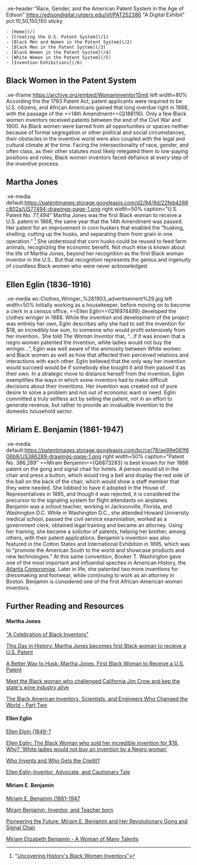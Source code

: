 .ve-header "Race, Gender, and the American Patent System in the Age of Edison" https://edisondigital.rutgers.edu/iiif/PAT252386 "A Digital Exhibit" pct:10,50,150,150 sticky  

    - [Home](/)
    - [Creating the U.S. Patent System](/1)
    - [Black Men and Women in the Patent System](/2)
    - [Black Men in the Patent System](/3)
    - [Black Women in the Patent System](/4)
    - [White Women in the Patent System](/5)
    - [Invention Exhibitions](/6)

## Black Women in the Patent System
.ve-iframe https://archive.org/embed/Womaninventor1Smit left width=80%
According the the 1793 Patent Act, patent applicants were required to be U.S. citizens, and African Americans gained that long overdue right in 1868, with the passage of the ==14th Amendment=={Q188116}. Only a few Black women inventors received patents between the end of the Civil War and 1900. As Black women were barred from all opportunities or spaces neither because of formal segregation or other political and social circumstances, their obstacles in the inventive world were also coupled with the legal and cultural climate at the time. Facing the intersectionality of race, gender, and often class, as their other statutes most likely relegated them to low-paying positions and roles, Black women inventors faced defiance at every step of the inventive process.

## Martha Jones
.ve-media default:https://patentimages.storage.googleapis.com/d2/94/9d/22feb4266c802a/US77494-drawings-page-1.png right width=50% caption="U.S. Patent No. 77,494"
Martha Jones was the first Black woman to receive a U.S. patent in 1868, the same year that the 14th Amendment was passed. Her patent for an improvement in corn huskers that enabled the “husking, shelling, cutting up the husks, and separating them from grain in one operation.” [^1]  She understood that corn husks could be reused to feed farm animals, recognizing the economic benefit. Not much else is known about the life of Martha Jones, beyond her recognition as the first Black woman inventor in the U.S.. But that recognition represents the genius and ingenuity of countless Black women who were never acknowledged.

## Ellen Eglin (1836-1916)
.ve-media wc:Clothes_Wringer_%281903_advertisement%29.jpg left width=50%
Initially working as a housekeeper, before moving on to become a clerk in a census office, ==Ellen Eglin=={Q16974499} developed the clothes wringer in 1888. While the invention and development of the project was entirely her own, Eglin describes why she had to sell the invention for $18, an incredibly low sum, to someone who would profit extensively from her invention.. She told *The Woman Inventor* that, “...if it was known that a negro woman patented the invention, white ladies would not buy the wringer…”, Eglin was well aware of the animosity between White women and Black women as well as how that affected their perceived relations and interactions with each other. Eglin believed that the only way her invention would succeed would be if somebody else bought it and then passed it as their own. In a strategic move to distance herself from the invention, Eglin exemplifies the ways in which some inventors had to make difficult decisions about their inventions. Her invention was created out of pure desire to solve a problem and not out of economic want or need. Eglin committed a truly selfless act by selling the patent, not in an effort to generate revenue, but rather to provide an invaluable invention to the domestic household sector.

## Miriam E. Benjamin (1861-1947)
.ve-media default:https://patentimages.storage.googleapis.com/bc/ce/78/ae99e061f606b9/US386289-drawings-page-1.png right width=50% caption="Patent No. 386,289" 
==Miram Benjamin=={Q6873283} is best known for her 1888 patent on the gong and signal chair for hotels. A person would sit in the chair and press a button, which would ring a bell and display the red side of the ball on the back of the chair, which would show a staff member that they were needed. She lobbied to have it adopted in the House of Representatives in 1895, and though it was rejected, it is considered the precursor to the signaling system for flight attendants on airplanes. Benjamin was a school teacher, working in Jacksonville, Florida, and Washington D.C. While in Washington D.C., she attended Howard University medical school, passed the civil service examiniation, worked as a government clerk, obtained legal training and became an attorney. Using her training, she became a solicitor of patents, helping her brother, among others, with their patent applications. Benjamin's invention was also featured in the Cotton States and International Exhibition in 1895, which was to "promote the American South to the world and showcase products and new technologies." At this same convention, Booker T. Washington gave one of the most important and influential speches in American History, the [Atlanta Compromise](https://historymatters.gmu.edu/d/39/). Later in life, she patented two more inventions for dressmaking and footwear, while continuing to work as an attorney in Boston. Benjamin is considered one of the first African-American women inventors.

## Further Reading and Resources

#### Martha Jones
["A Celebration of Black Inventors"](https://www.cll.com/newsroom-news-173003#:~:text=Believed%20to%20be%20the%20first,from%20corn%20in%20one%20operation)

[This Day in History: Martha Jones becomes first Black woman to recieve a U.S. Patent](https://www.history.com/this-day-in-history/martha-jones-first-black-woman-patent-corn-husker)

[A Better Way to Husk: Martha Jones, First Black Woman to Receive a U.S. Patent](https://ipwatchdog.com/2021/02/01/better-way-husk-martha-jones-first-black-woman-receive-patent/id=129514/)

[Meet the Black woman who challenged California Jim Crow and kep the state's wine industry alive](https://www.arkrepublic.com/2021/02/20/meet-the-black-woman-who-challenged-california-jim-crow-and-kept-the-states-wine-industry-alive-plus-7-other-facts-about-african-americans-in-us-agriculture/)

[The Black American Inventors, Scientists, and Engineers Who Changed the World - Part Two](https://interestingengineering.com/culture/black-inventors-the-complete-list-of-genius-black-american-african-american-inventors-scientists-and-engineers-with-their-revolutionary-inventions-that-changed-the-world-and-impacted-history-part-two)

#### Ellen Eglin
[Ellen Elgin (1849-?](https://www.blackpast.org/african-american-history/people-african-american-history/ellen-eglin-1849/)

[Ellen Eglin: The Black Woman who sold her incredible invention for $18. Why? 'White ladies would not buy an invention by a Negro woman'](https://medium.com/exploring-history/the-black-woman-who-sold-her-invention-for-18-1d2663b0f65f)

[Who Invents and Who Gets the Credit?](https://invention.si.edu/who-invents-and-who-gets-credit)

[Ellen Eglin-Inventor, Advocate, and Cautionary Tale](https://urbanintellectuals.com/ellen-eglin-inventor-advocate-cautionary-tale/)

#### Miriam E. Benjamin
[Miriam E. Benjamin (1861-1947](https://www.blackpast.org/african-american-history/benjamin-miriam-e-1861-1947/)

[Miram Benjamin, Inventor, and Teacher born](https://aaregistry.org/story/miriam-benjamin-inventor-born/)

[Pioneering the Future: Miriam E. Benjamin and Her Revolutionary Gong and Signal Chair](https://www.intelligentliving.co/pioneering-the-future-miriam-e-benjamin-and-her-revolutionary-gong-and-signal-chair/)

[Miriam Elizabeth Benjamin - A Woman of Many Talents](https://urbanintellectuals.com/miriam-elizabeth-benjamin-woman-many-talents/)





[^1]:"[Uncovering History's Black Women Inventors"](https://2014-2017.commerce.gov/news/blog/2014/02/uncovering-historys-black-women-inventors.html)